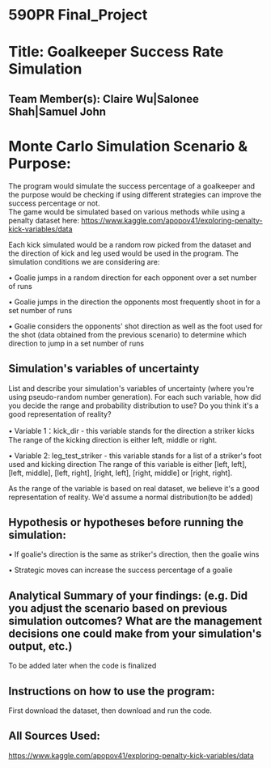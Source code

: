 # 590PR Final_Project

# Title: Goalkeeper Success Rate Simulation

## Team Member(s): Claire Wu|Salonee Shah|Samuel John

# Monte Carlo Simulation Scenario & Purpose:
The program would simulate the success percentage of a goalkeeper and the purpose would be checking if using different strategies can improve the success percentage or not.  
The game would be simulated based on various methods while using a penalty dataset here: https://www.kaggle.com/apopov41/exploring-penalty-kick-variables/data

Each kick simulated would be a random row picked from the dataset and the direction of kick and leg used would be used in the program. The simulation conditions we are considering are: 

•	Goalie jumps in a random direction for each opponent over a set number of runs 

•	Goalie jumps in the direction the opponents most frequently shoot in for a set number of runs

•	Goalie considers the opponents' shot direction as well as the foot used for the shot (data obtained from the previous scenario) to determine which direction to jump in a set number of runs

## Simulation's variables of uncertainty
List and describe your simulation's variables of uncertainty (where you're using pseudo-random number generation). For each such variable, how did you decide the range and probability distribution to use?  Do you think it's a good representation of reality?

• Variable 1：kick_dir - this variable stands for the direction a striker kicks
The range of the kicking direction is either left, middle or right. 


• Variable 2: leg_test_striker - this variable stands for a list of a striker's foot used and kicking direction
The range of this variable is either [left, left], [left, middle], [left, right], [right, left], [right, middle] or [right, right].

As the range of the variable is based on real dataset, we believe it's a good representation of reality. We'd assume a normal distribution(to be added)

## Hypothesis or hypotheses before running the simulation:
• If goalie's direction is the same as striker's direction, then the goalie wins

• Strategic moves can increase the success percentage of a goalie

## Analytical Summary of your findings: (e.g. Did you adjust the scenario based on previous simulation outcomes?  What are the management decisions one could make from your simulation's output, etc.)
To be added later when the code is finalized

## Instructions on how to use the program:
First download the dataset, then download and run the code.

## All Sources Used:
https://www.kaggle.com/apopov41/exploring-penalty-kick-variables/data
